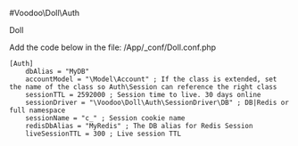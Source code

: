 
#Voodoo\Doll\Auth

Doll

Add the code below in the file: /App/_conf/Doll.conf.php

    [Auth]
        dbAlias = "MyDB"
        accountModel = "\Model\Account" ; If the class is extended, set the name of the class so Auth\Session can reference the right class
        sessionTTL = 2592000 ; Session time to live. 30 days online
        sessionDriver = "\Voodoo\Doll\Auth\SessionDriver\DB" ; DB|Redis or full namespace
        sessionName = "c_" ; Session cookie name
        redisDbAlias = "MyRedis" ; The DB alias for Redis Session
        liveSessionTTL = 300 ; Live session TTL